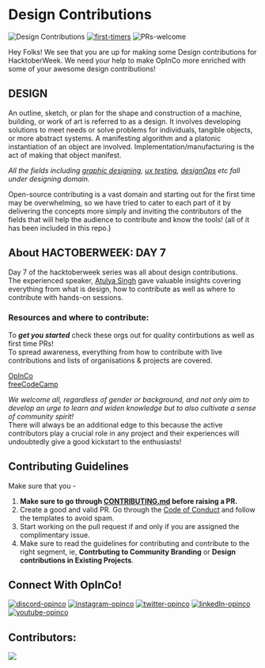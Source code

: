 
# Design Contributions

![Design Contributions](https://user-images.githubusercontent.com/71915346/195818591-1e0bf619-9c90-4272-ab8c-6394fb0ce693.png)
[![first-timers](https://img.shields.io/badge/first--timers-friendly-blue.svg?style=flat-square)](https://www.firsttimersonly.com/)
![PRs-welcome](https://img.shields.io/badge/PRs---welcome-green.svg?style=flat-square)

Hey Folks! We see that you are up for making some Design contributions for HacktoberWeek. We need your help to make OpInCo more enriched with some of your awesome design contributions!

## **DESIGN**
An outline, sketch, or plan for the shape and construction of a machine, building, or work of art is referred to as a design. It involves developing solutions to meet needs or solve problems for individuals, tangible objects, or more abstract systems. A manifesting algorithm and a platonic instantiation of an object are involved. Implementation/manufacturing is the act of making that object manifest.<br>

*All the fields including [graphic designing](https://en.wikipedia.org/wiki/Graphic_design), [ux testing](https://en.wikipedia.org/wiki/Graphical_user_interface_testing),  [designOps](https://www.frog.co/designmind/designops101)  etc fall under designing domain.*<br>



Open-source contributing is a vast domain and starting out for the first time may be overwhelming, so we have tried to cater to each part of it by delivering the concepts more simply and inviting the contributors of the fields that will help the audience to contribute and know the tools! (all of it has been included in this repo.) 

## **About HACTOBERWEEK: DAY 7**
Day 7 of the hacktoberweek series was all about design contributions.<br> 
The experienced speaker, [Atulya Singh](https://www.linkedin.com/in/atulyasingh22/)  gave valuable insights covering everything from what is design, how to contribute as well as where to contribute with hands-on sessions.


### **Resources and where to contribute:**
To ***get you started*** check these orgs out  for quality contirbutions as well as first time PRs!<br>
To spread awareness, everything from how to contribute with live contributions and lists of organisations & projects are covered.

[OpInCo](https://github.com/OpInCo-Community) <br>
[freeCodeCamp](https://github.com/freeCodeCamp) <br>





*We welcome all, regardless of gender or background, and not only aim to develop an urge to learn and widen knowledge but to also cultivate a sense of community spirit!*
<br>There will always be an additional edge to this because the active contributors play a crucial role in any project and their experiences will undoubtedly give a good kickstart to the enthusiasts!




## **Contributing Guidelines**

Make sure that you -
   
1. **Make sure to go through [CONTRIBUTING.md]() before raising a PR.**
2. Create a good and valid PR. Go through the [Code of Conduct](https://github.com/OpInCo-Community/HacktoberWeek/blob/main/CODE_OF_CONDUCT.md) and follow the templates to avoid spam.
3. Start working on the pull request if and only if you are assigned the complimentary issue.
4. Make sure to read the guidelines for contributing and contribute to the right segment, ie, **Contrbuting to Community Branding** or **Design contributions in Existing Projects**.



## **Connect With OpInCo!**
[![discord-opinco](https://img.shields.io/badge/-Discord-black?style=flat-square&logo=Discord)](https://discord.gg/uG3KwXkgfG)
[![instagram-opinco](https://img.shields.io/badge/-Instagram-black?style=flat-square&logo=Instagram)](https://www.instagram.com/opincocommunity/)
[![twitter-opinco](https://img.shields.io/badge/-Twitter-black?style=flat-square&logo=Twitter)](https://twitter.com/opincocommunity)
[![linkedIn-opinco](https://img.shields.io/badge/-LinkedIn-black?style=flat-square&logo=LinkedIn)](https://www.linkedin.com/company/opincocommunity/)
[![youtube-opinco](https://img.shields.io/badge/-YouTube-black?style=flat-square&logo=YouTube)](https://www.youtube.com/c/OpInCoCommunity)


## Contributors:
<a href = "https://github.com/OpInCo-Community/HacktoberWeek/graphs/contributors">
  <img src = "https://contrib.rocks/image?repo=OpInCo-Community/HacktoberWeek"/>
</a>
